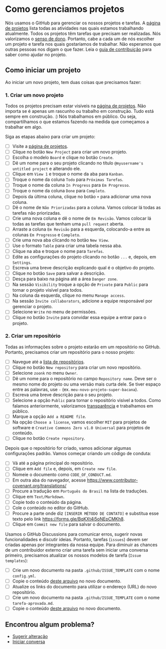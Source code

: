 # Como gerenciamos projetos

Nós usamos o GitHub para gerenciar os nossos projetos e tarefas.
A [página de projetos](https://github.com/orgs/zoonk/projects?type=beta) lista todas as atividades nas quais estamos trabalhando atualmente.
Todos os projetos têm tarefas que precisam ser realizadas.
Nós valorizamos o [senso de dono](../sobre/valores.md#senso-de-dono).
Portanto, cabe a cada um de nós escolher um projeto e tarefa nos quais gostaríamos de trabalhar.
Não esperamos que outras pessoas nos digam o que fazer.
Leia o [guia de contribuição](../CONTRIBUTING.md) para saber como ajudar no projeto.

## Como iniciar um projeto

Ao iniciar um novo projeto, tem duas coisas que precisamos fazer:

### 1. Criar um novo projeto

Todos os projetos precisam estar visíveis na [página de projetos](https://github.com/orgs/zoonk/projects?type=beta).
Não importa se é apenas um rascunho ou trabalho em construção.
Tudo está sempre em construção. :)
Nós trabalhamos em público. Ou seja, compartilhamos o que estamos fazendo na medida que começamos a trabalhar em algo.

Siga as etapas abaixo para criar um projeto:

- [ ] Visite a [página de projetos](https://github.com/orgs/zoonk/projects?type=beta).
- [ ] Clique no botão `New Project` para criar um novo projeto.
- [ ] Escolha o modelo `Board` e clique no botão `Create`.
- [ ] Dê um nome para o seu projeto clicando no título `@myusername's untitled project` e alterando ele.
- [ ] Clique em `View 1` e troque o nome da aba para `Kanban`.
- [ ] Troque o nome da coluna `Todo` para `Próximas Tarefas`.
- [ ] Troque o nome da coluna `In Progress` para `Em Progresso`.
- [ ] Troque o nome da coluna `Done` para `Completo`.
- [ ] Depois da última coluna, clique no botão `+` para adicionar uma nova coluna.
- [ ] Dê o nome de `Não Priorizadas` para a coluna. Vamos colocar lá todas as tarefas não priorizadas.
- [ ] Crie uma nova coluna e dê o nome de `Em Revisão`. Vamos colocar lá todas as tarefas que tenham uma `pull request` aberta.
- [ ] Arraste a coluna `Em Revisão` para a esquerda, colocando-a entre as colunas `Em Progresso` e `Completo`.
- [ ] Crie uma nova aba clicando no botão `New View`.
- [ ] Use o formato `Table` para criar uma tabela nessa aba.
- [ ] Clique na aba e troque o nome para `Tarefas`.
- [ ] Edite as configurações do projeto clicando no botão `...` e, depois, em `Settings`.
- [ ] Escreva uma breve descrição explicando qual é o objetivo do projeto.
- [ ] Clique no botão `Save` para salvar a descrição.
- [ ] Desça para baixo na página até a área `Danger zone`.
- [ ] Na sessão `Visibility` troque a opção de `Private` para `Public` para tornar o projeto visível para todos.
- [ ] Na coluna da esquerda, clique no menu `Manage access`.
- [ ] Na sessão `Invite collaborators`, adicione a equipe responsável por gerenciar o projeto.
- [ ] Selecione `Write` no menu de permissões.
- [ ] Clique no botão `Invite` para convidar essa equipe a entrar para o projeto.

### 2. Criar um repositório

Todas as informações sobre o projeto estarão em um repositório no GitHub.
Portanto, precisamos criar um repositório para o nosso projeto:

- [ ] Navegue até a [lista de repositórios](https://github.com/orgs/zoonk/repositories).
- [ ] Clique no botão `New repository` para criar um novo repositório.
- [ ] Selecione `zoonk` no menu `Owner`.
- [ ] Dê um nome para o repositório no campo `Repository name`.
Deve ser o mesmo nome do projeto ou uma versão mais curta dele.
Se tiver espaço entre as palavras, use `-` (ex. `meu-novo-projeto-super-bacana`).
- [ ] Escreva uma breve descrição para o seu projeto.
- [ ] Selecione a opção `Public` para tornar o repositório visível a todos.
Como falamos anteriormente, valorizamos [transparência](../sobre/valores.md#transparência) e trabalhamos em público.
- [ ] Marque a opção `Add a README file`.
- [ ] Na opção `Choose a license`, vamos escolher `MIT` para projetos de software
e `Creative Commons Zero v1.0 Universal` para projetos de conteúdo.
- [ ] Clique no botão `Create repository`.

Depois que o repositório for criado, vamos adicionar algumas configurações padrão.
Vamos começar criando um código de conduta:

- [ ] Vá até a página principal do repositório.
- [ ] Clique em `Add file` e, depois, em `Create new file`.
- [ ] Nomeie o documento como `CODE_OF_CONDUCT.md`.
- [ ] Em outra aba do navegador, acesse https://www.contributor-covenant.org/translations/
- [ ] Procure a tradução em `Português do Brasil` na lista de traduções.
- [ ] Clique em `Text/Markdown`.
- [ ] Copie todo o conteúdo da página.
- [ ] Cole o conteúdo no editor do GitHub.
- [ ] Procure a parte onde diz `[INSERIR MÉTODO DE CONTATO]` e substitua esse texto pelo link https://forms.gle/BqKXt4i5oNEpCMKh8.
- [ ] Clique em `Commit new file` para salvar o documento.

Usamos o GitHub Discussions para comunicar erros, sugerir novas funcionalidades e discutir ideias.
Portanto, tarefas (`issues`) devem ser criadas apenas por integrantes da nossa equipe.
Para diminuir as chances de um contribuidor externo criar uma tarefa sem iniciar uma conversa primeiro,
precisamos atualizar os nossos modelos de tarefa (`Issue templates`):

- [ ] Crie um novo documento na pasta `.github/ISSUE_TEMPLATE` com o nome `config.yml`.
- [ ] Copie o conteúdo [deste arquivo](../.github/ISSUE_TEMPLATE/config.yml) no novo documento.
- [ ] Atualize os links do documento para utilizar o endereço (URL) do novo repositório.
- [ ] Crie um novo documento na pasta `.github/ISSUE_TEMPLATE` com o nome `tarefa-aprovada.md`.
- [ ] Copie o conteúdo [deste arquivo](../.github/ISSUE_TEMPLATE/tarefa-aprovada.md) no novo documento.

## Encontrou algum problema?

- [Sugerir alteração](https://github.com/zoonk/manual/edit/main/como-trabalhamos/gerenciar-projetos.md)
- [Iniciar conversa](https://github.com/zoonk/manual/discussions/new)
